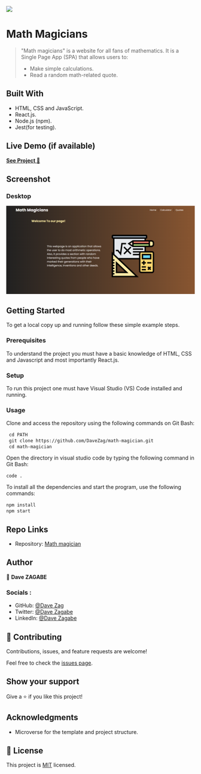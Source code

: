 ![](https://img.shields.io/badge/Microverse-blueviolet)

# Math Magicians

> "Math magicians" is a website for all fans of mathematics. It is a Single Page App (SPA) that allows users to:
>
> - Make simple calculations.
> - Read a random math-related quote.

## Built With

- HTML, CSS and JavaScript.
- React.js.
- Node.js (npm).
- Jest(for testing).

## Live Demo (if available)

[**See Project 🚀**](https://math-magician2.netlify.app/)

## Screenshot

### Desktop

![Preview](./preview/preview.png)

## Getting Started

To get a local copy up and running follow these simple example steps.

### Prerequisites

To understand the project you must have a basic knowledge of HTML, CSS and Javascript and most importantly React.js.

### Setup

To run this project one must have Visual Studio (VS) Code installed and running.

### Usage

Clone and access the repository using the following commands on Git Bash:

```
 cd PATH
 git clone https://github.com/DaveZag/math-magician.git
 cd math-magician
```

Open the directory in visual studio code by typing the following command in Git Bash:

```
code .
```

To install all the dependencies and start the program, use the following commands:

```
npm install
npm start
```

## Repo Links

- Repository: [Math magician](https://github.com/DaveZag/math-magician)

## Author

👤 **Dave ZAGABE**

### Socials :

- GitHub: [@Dave Zag](https://github.com/DaveZag)
- Twitter: [@Dave Zagabe](https://twitter.com/davezagabe2)
- LinkedIn: [@Dave Zagabe](https://www.linkedin.com/in/dave-zagabe)

## 🤝 Contributing

Contributions, issues, and feature requests are welcome!

Feel free to check the [issues page](../../issues/).

## Show your support

Give a ⭐️ if you like this project!

## Acknowledgments

- Microverse for the template and project structure.

## 📝 License

This project is [MIT](./LICENSE) licensed.
